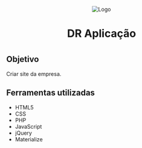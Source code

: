 <p align="center">
  <img  src="http://www.draplicacao.com.br/imagem/logo.png" alt="Logo">
</p>

<h1 align="center">DR Aplicação<h1>

<h2>Objetivo</h2>
Criar site da empresa.

<h2>Ferramentas utilizadas</h2>
<ul>
  <li>HTML5</li>
  <li>CSS</li>
  <li>PHP</li>
  <li>JavaScript</li>
  <li>jQuery</li>
  <li>Materialize</li>
</ul>
